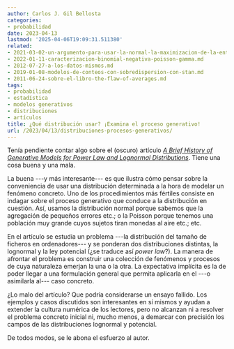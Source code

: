 ```yaml
---
author: Carlos J. Gil Bellosta
categories:
- probabilidad
date: 2023-04-13
lastmod: '2025-04-06T19:09:31.511380'
related:
- 2021-03-02-un-argumento-para-usar-la-normal-la-maximizacion-de-la-entropia.md
- 2022-01-11-caracterizacion-binomial-negativa-poisson-gamma.md
- 2012-07-27-a-los-datos-mismos.md
- 2019-01-08-modelos-de-conteos-con-sobredispersion-con-stan.md
- 2011-06-24-sobre-el-libro-the-flaw-of-averages.md
tags:
- probabilidad
- estadística
- modelos generativos
- distribuciones
- artículos
title: ¿Qué distribución usar? ¡Examina el proceso generativo!
url: /2023/04/13/distribuciones-procesos-generativos/
---
```


Tenía pendiente contar algo sobre el (oscuro) artículo
[_A Brief History of Generative Models for Power Law and Lognormal Distributions_](https://projecteuclid.org/journals/internet-mathematics/volume-1/issue-2/A-Brief-History-of-Generative-Models-for-Power-Law-and/im/1089229510.full). Tiene una cosa buena y una mala.

La buena ---y más interesante--- es que ilustra cómo pensar sobre la conveniencia de usar una distribución determinada a la hora de modelar un fenómeno concreto. Uno de los procedimientos más fértiles consiste en indagar sobre el proceso generativo que conduce a la distribución en cuestión. Así, usamos la distribución normal porque sabemos que la agregación de pequeños errores etc.; o la Poisson porque tenemos una población muy grande cuyos sujetos tiran monedas al aire etc.; etc.

En el artículo se estudia un problema ---la distribución del tamaño de ficheros en ordenadores--- y se ponderan dos distribuciones distintas, la lognormal y la ley potencial (¿se traduce así _power law_?). La manera de afrontar el problema es construir una colección de fenómenos y procesos de cuya naturaleza emerjan la una o la otra. La expectativa implícita es la de poder llegar a una formulación general que permita aplicarla en el ---o asimilarla al--- caso concreto.

¿Lo malo del artículo? Que podría considerarse un ensayo fallido. Los ejemplos y casos discutidos son interesantes en sí mismos y ayudan a extender la cultura numérica de los lectores, pero no alcanzan ni a resolver el problema concreto inicial ni, mucho menos, a demarcar con precisión los campos de las distribuciones lognormal y potencial.

De todos modos, se le abona el esfuerzo al autor.
